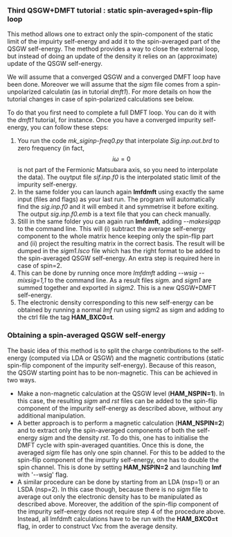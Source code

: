 ### Third QSGW+DMFT tutorial : static spin-averaged+spin-flip loop

This method allows one to extract only the spin-component of the static limit of the impuirty self-energy and add it to the spin-averaged part of the QSGW self-energy. The method provides a way to close the external loop, but instead of doing an update of the density it relies on an (approximate) update of the QSGW self-energy.

We will assume that a converged QSGW and a converged DMFT loop have been done.
Moreover we will assume that the _sigm_ file comes from a spin-unpolarized calculatin (as in tutorial _dmft1_). For more details on how the tutorial changes in case of spin-polarized calculations see below.

To do that you first need to complete a full DMFT loop. You can do it with the _dmft1_ tutorial, for instance. Once you have a converged impurity self-energy, you can follow these steps:
  1.  You run the code *mk_siginp-freq0.py* that interpolate _Sig.inp.out.brd_ to zero frequency (in fact, $$i\omega=0$$ is not part of the Fermionic Matsubara axis, so you need to interpolate the data). The ouytput file _sif.inp.f0_ is the interpolated static limit of the impurity self-energy.
  2.  In the same folder you can launch again **lmfdmft** using exactly the same input (files and flags) as your last run. The program will automatically find the _sig.inp.f0_ and it will embed it and symmetrise it before exiting. The output *sig.inp.f0.emb* is a text file that you can check manually.
  3.  Still in the same folder you can again run **lmfdmft**, adding *--makesigqp* to the command line. This will (i) subtract the average self-energy component to the whole matrix hence keeping only the spin-flip part and (ii) project the resulting matrix in the correct basis. The result will be dumped in the *sigm1.lsco* file which has the right format to be added to the spin-averaged QSGW self-energy.
  An extra step is required here in case of spin=2.
  4.  This can be done by running once more *lmfdmft* adding *--wsig --mixsig=1,1* to the command line. As a result files *sigm.* and *sigm1* are summed together and exported in *sigm2*. This is a new QSGW+DMFT self-energy. 
  5.  The electronic density corresponding to this new self-energy can be obtained by running a normal *lmf* run using sigm2 as sigm and adding to the ctrl file the tag **HAM_BXC0=t**.

### Obtaining a spin-averaged QSGW self-energy
The basic idea of this method is to split the charge contributions to the self-energy (computed via LDA or QSGW) and the magnetic contributions (static spin-flip component of the impurity self-energy). Because of this reason, the QSGW starting point has to be non-magnetic. This can be achieved in two ways.
*  Make a non-magnetic calculation at the QSGW level (**HAM_NSPIN=1**). In this case, the resulting _sigm_ and _rst_ files can be added to the spin-flip component of the impurity self-energy as described above, without any additional manipulation. 
*  A better approach is to perform a magnetic calculation (**HAM_NSPIN=2**) and to extract only the spin-averaged components of both the self-energy _sigm_ and the density _rst_. To do this, one has to initialise the DMFT cycle with spin-averaged quantities.
   Once this is done, the averaged _sigm_ file has only one spin channel. For this to be added to the spin-flip component of the impurity self-energy, one has to double the spin channel. This is done by setting **HAM_NSPIN=2** and launching **lmf** with '--wsig' flag. 
* A similar procedure can be done by starting from an LDA (nsp=1) or an LSDA (nsp=2). In this case though, because there is no _sigm_ file to average out only the electronic density has to be manipulated as described above. 
   Moreover, the addition of the spin-flip component of the impurity self-energy does not require step 4 of the procedure above.
   Instead, all lmfdmft calculations have to be run with the **HAM_BXC0=t** flag, in order to construct Vxc from the average density.

